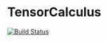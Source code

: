 # TensorCalculus

[![Build Status](https://github.com/rojolocco/TensorCalculus.jl/actions/workflows/CI.yml/badge.svg?branch=master)](https://github.com/rojolocco/TensorCalculus.jl/actions/workflows/CI.yml?query=branch%3Amaster)
